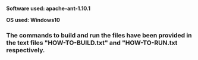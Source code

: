 <h4>Software used: apache-ant-1.10.1<p>
OS used: Windows10</h4>
<h3>The commands to build and run the files have been provided in the text files "HOW-TO-BUILD.txt" and "HOW-TO-RUN.txt respectively.</h3>
